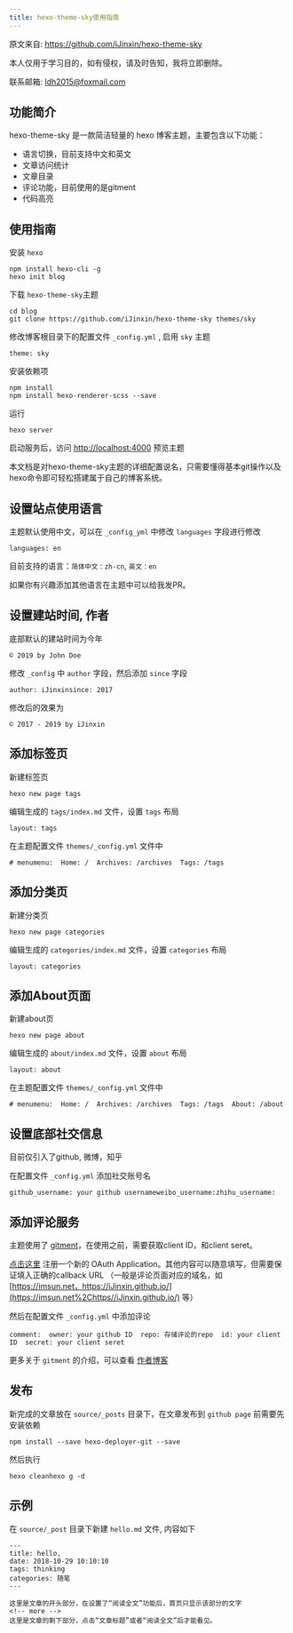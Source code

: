 ```yaml
---
title: hexo-theme-sky使用指南
---
```


原文来自: https://github.com/iJinxin/hexo-theme-sky

本人仅用于学习目的，如有侵权，请及时告知，我将立即删除。

联系邮箱:  ldh2015@foxmail.com

<!-- more -->

## 功能简介

hexo-theme-sky 是一款简洁轻量的 hexo 博客主题，主要包含以下功能：

- 语言切换，目前支持中文和英文
- 文章访问统计
- 文章目录
- 评论功能，目前使用的是gitment
- 代码高亮

## 使用指南

安装 `hexo`

```
npm install hexo-cli -g
hexo init blog
```

下载 `hexo-theme-sky`主题

```
cd blog
git clone https://github.com/iJinxin/hexo-theme-sky themes/sky
```

修改博客根目录下的配置文件 `_config.yml` , 启用 `sky` 主题

```
theme: sky
```

安装依赖项

```
npm install
npm install hexo-renderer-scss --save
```

运行

```
hexo server
```

启动服务后，访问 [http://localhost:4000](http://localhost:4000/) 预览主题



本文档是对hexo-theme-sky主题的详细配置说名，只需要懂得基本git操作以及hexo命令即可轻松搭建属于自己的博客系统。

## 设置站点使用语言

主题默认使用中文，可以在 `_config_yml` 中修改 `languages` 字段进行修改

```
languages: en
```



目前支持的语言：`简体中文：zh-cn`, `英文：en`

如果你有兴趣添加其他语言在主题中可以给我发PR。

## 设置建站时间, 作者

底部默认的建站时间为今年

```
© 2019 by John Doe
```



修改 `_config` 中 `author` 字段，然后添加 `since` 字段

```
author: iJinxinsince: 2017
```



修改后的效果为

```
© 2017 - 2019 by iJinxin
```



## 添加标签页

新建标签页

```
hexo new page tags
```



编辑生成的 `tags/index.md` 文件，设置 `tags` 布局

```
layout: tags
```



在主题配置文件 `themes/_config.yml` 文件中

```
# menumenu:  Home: /  Archives: /archives  Tags: /tags
```



## 添加分类页

新建分类页

```
hexo new page categories
```



编辑生成的 `categories/index.md` 文件，设置 `categories` 布局

```
layout: categories
```



## 添加About页面

新建about页

```
hexo new page about
```



编辑生成的 `about/index.md` 文件，设置 `about` 布局

```
layout: about
```



在主题配置文件 `themes/_config.yml` 文件中

```
# menumenu:  Home: /  Archives: /archives  Tags: /tags  About: /about
```



## 设置底部社交信息

目前仅引入了github, 微博，知乎

在配置文件 `_config.yml` 添加社交账号名

```
github_username: your github usernameweibo_username:zhihu_username:
```



## 添加评论服务

主题使用了 [gitment](https://github.com/imsun/gitment)，在使用之前，需要获取client ID，和client seret。

[点击这里](https://github.com/settings/applications/new) 注册一个新的 OAuth Application。其他内容可以随意填写，但需要保证填入正确的callback URL （一般是评论页面对应的域名，如 [https://imsun.net，https://iJinxin.github.io/](https://imsun.net%2Chttps//iJinxin.github.io/) 等）

然后在配置文件 `_config.yml` 中添加评论

```
comment:  owner: your github ID  repo: 存储评论的repo  id: your client ID  secret: your client seret
```



更多关于 `gitment` 的介绍，可以查看 [作者博客](https://imsun.net/posts/gitment-introduction/)

## 发布

新完成的文章放在 `source/_posts` 目录下，在文章发布到 `github page` 前需要先安装依赖

```
npm install --save hexo-deployer-git --save
```



然后执行

```
hexo cleanhexo g -d
```



## 示例

在 `source/_post` 目录下新建 `hello.md` 文件, 内容如下

```
---
title: hello,
date: 2018-10-29 10:10:10
tags: thinking
categories: 随笔
---

这里是文章的开头部分，在设置了“阅读全文”功能后，首页只显示该部分的文字
<!-- more -->
这里是文章的剩下部分，点击“文章标题”或者“阅读全文”后才能看见。
```

